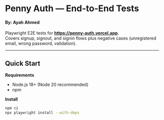 # Penny Auth — End-to-End Tests
#### By: Ayah Ahmed

Playwright E2E tests for **https://penny-auth.vercel.app**.  
Covers signup, signout, and signin flows plus negative cases (unregistered email, wrong password, validation).


---

## Quick Start

**Requirements**
- Node.js 18+ (Node 20 recommended)
- npm

**Install**
```bash
npm ci
npx playwright install --with-deps
